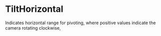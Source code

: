 TiltHorizontal
==============

Indicates horizontal range for pivoting, where positive values indicate the camera rotating clockwise,
